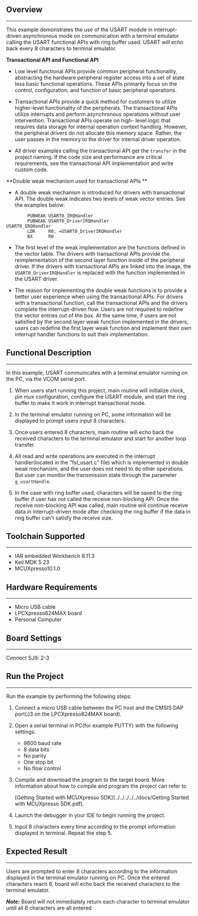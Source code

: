 ## Overview
-----------
This example demonstrates the use of the USART module in interrupt-driven asynchronous
mode on communication with a terminal emulator calling the USART functional APIs with 
ring buffer used. USART will echo back every 8 characters to terminal emulator.

**Transactional API and Functional API**

- Low level functional APIs provide common peripheral functionality, abstracting the 
  hardware peripheral register access into a set of state less basic functional operations.
  These APIs primarily focus on the control, configuration, and function of basic 
  peripheral operations. 

- Transactional APIs provide a quick method for customers to utilize higher-level 
  functionality of the peripherals. The transactional APIs utilize interrupts and perform 
  asynchronous operations without user intervention. Transactional APIs operate on high-
  level logic that requires data storage for internal operation context handling. However,
  the peripheral drivers do not allocate this memory space. Rather, the user passes in the
  memory to the driver for internal driver operation. 

- All driver examples calling the transactional API get the `transfer` in the project 
  naming. If the code size and performance are critical requirements, see the 
  transactional API implementation and write custom code.

**Double weak mechanism used for transactional APIs **

- A double weak mechanism is introduced for drivers with transactional API. The double 
  weak indicates two levels of weak vector entries. See the examples below: 

```assembly
        PUBWEAK USART0_IRQHandler
        PUBWEAK USART0_DriverIRQHandler
USART0_IRQHandler
        LDR     R0, =USART0_DriverIRQHandler
        BX      R0
```

- The first level of the weak implementation are the functions defined in the vector 
  table. The drivers with transactional APIs provide the reimplementation of the second
  layer function inside of the peripheral driver. If the drivers with transactional APIs 
  are linked into the image, the `USART0_DriverIRQHandler` is replaced with the function
  implemented in the  USART driver. 

- The reason for implementing the double weak functions is to provide a better user 
  experience when using the transactional APIs. For drivers with a transactional function,
  call the transactional APIs and the drivers complete the interrupt-driven flow. Users are
  not required to redefine the vector entries out of the box. At the same time, if users 
  are not satisfied by the second layer weak function implemented in the drivers, users 
  can redefine the first layer weak function and implement their own interrupt handler 
  functions to suit their implementation.

## Functional Description
-------------------------
In this example, USART communicates with a terminal emulator running on the PC, via 
the VCOM serial port. 

1. When users start running this project, main routine will initialize clock, pin mux 
   configuration, configure the USART module, and start the ring buffer to make it work
   in interrupt transactional mode.

2. In the terminal emulator running on PC, some information will be displayed to prompt
   users input 8 characters.
   
3. Once users entered 8 characters, main routine will echo back the received characters 
   to the terminal emulator and start for another loop transfer.
   
4. All read and write operations are executed in the interrupt handler(located in the 
   "fsl_usart.c" file) which is implemented in double weak mechanism, and the user does 
   not need to do other operations. But user can monitor the transmission state through
   the parameter `g_usartHandle`.
   
5. In the case with ring buffer used, characters will be saved to the ring buffer if user
   has not called the receive non-blocking API. Once the receive non-blocking API was 
   called, main routine will continue receive data in interrupt-driven mode after checking
   the ring buffer if the data in ring buffer can't satisfy the receive size.   
   

## Toolchain Supported
---------------------
- IAR embedded Workbench 8.11.3
- Keil MDK 5.23
- MCUXpresso10.1.0

## Hardware Requirements
------------------------
- Micro USB cable
- LPCXpresso824MAX board
- Personal Computer

## Board Settings
------------------------
Connect SJ9: 2-3
## Run the Project
------------------------
Run the example by performing the following steps:

1. Connect a micro USB cable between the PC host and the CMSIS DAP port(J3 on the 
   LPCXpresso824MAX board).

2. Open a serial terminal in PC(for example PUTTY) with the following settings:
   - 9600 baud rate
   - 8 data bits
   - No parity
   - One stop bit
   - No flow control

3. Compile and download the program to the target board.
   More information about how to compile and program the project can refer to 

   [Getting Started with MCUXpresso SDK](../../../../../docs/Getting Started with MCUXpresso SDK.pdf).

4. Launch the debugger in your IDE to begin running the project.

5. Input 8 characters every time according to the prompt information displayed in terminal.
   Repeat the step 5.

## Expected Result
------------------------
Users are prompted to enter 8 characters according to the information displayed in the 
terminal emulator running on PC. Once the entered characters reach 8, board will echo back 
the received characters to the terminal emulator.

***Note:*** Board will not immediately return each character to terminal emulator until
all 8 characters are all entered

